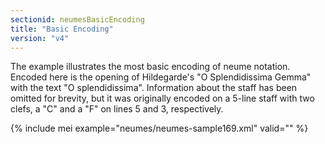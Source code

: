```yaml
---
sectionid: neumesBasicEncoding
title: "Basic Encoding"
version: "v4"
---
```


The example illustrates the most basic encoding of neume notation. Encoded here is the opening of Hildegarde's "O Splendidissima Gemma" with the text "O splendidissima". Information about the staff has been omitted for brevity, but it was originally encoded on a 5-line staff with two clefs, a "C" and a "F" on lines 5 and 3, respectively.

{% include mei example="neumes/neumes-sample169.xml" valid="" %}
